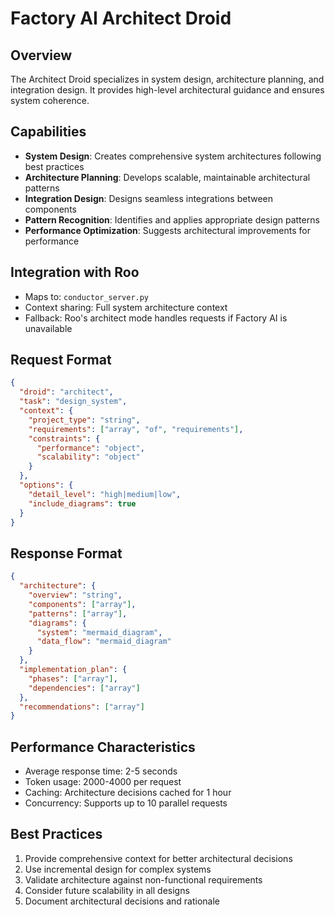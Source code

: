 # Factory AI Architect Droid

## Overview
The Architect Droid specializes in system design, architecture planning, and integration design. It provides high-level architectural guidance and ensures system coherence.

## Capabilities
- **System Design**: Creates comprehensive system architectures following best practices
- **Architecture Planning**: Develops scalable, maintainable architectural patterns
- **Integration Design**: Designs seamless integrations between components
- **Pattern Recognition**: Identifies and applies appropriate design patterns
- **Performance Optimization**: Suggests architectural improvements for performance

## Integration with Roo
- Maps to: `conductor_server.py`
- Context sharing: Full system architecture context
- Fallback: Roo's architect mode handles requests if Factory AI is unavailable

## Request Format
```json
{
  "droid": "architect",
  "task": "design_system",
  "context": {
    "project_type": "string",
    "requirements": ["array", "of", "requirements"],
    "constraints": {
      "performance": "object",
      "scalability": "object"
    }
  },
  "options": {
    "detail_level": "high|medium|low",
    "include_diagrams": true
  }
}
```

## Response Format
```json
{
  "architecture": {
    "overview": "string",
    "components": ["array"],
    "patterns": ["array"],
    "diagrams": {
      "system": "mermaid_diagram",
      "data_flow": "mermaid_diagram"
    }
  },
  "implementation_plan": {
    "phases": ["array"],
    "dependencies": ["array"]
  },
  "recommendations": ["array"]
}
```

## Performance Characteristics
- Average response time: 2-5 seconds
- Token usage: 2000-4000 per request
- Caching: Architecture decisions cached for 1 hour
- Concurrency: Supports up to 10 parallel requests

## Best Practices
1. Provide comprehensive context for better architectural decisions
2. Use incremental design for complex systems
3. Validate architecture against non-functional requirements
4. Consider future scalability in all designs
5. Document architectural decisions and rationale